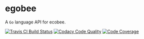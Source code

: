 # egobee

A `Go` language API for ecobee.

[![Travis CI Build Status](https://img.shields.io/travis/com/cfunkhouser/egobee.svg?style=popout-square&logo=travis)](https://travis-ci.com/cfunkhouser/egobee?branch=master)
[![Codacy Code Quality](https://img.shields.io/codacy/grade/60f54daf201d40e3b82335ea888d37e3.svg?style=popout-square&logo=codacy)](https://www.codacy.com/app/christian.funkhouser/egobee?utm_source=github.com&utm_medium=referral&utm_content=cfunkhouser/egobee&utm_campaign=Badge_Grade)
[![Code Coverage](https://img.shields.io/codecov/c/github/codecov/example-python.svg?style=popout-square&logo=codecov)](https://codecov.io/gh/cfunkhouser/egobee)
